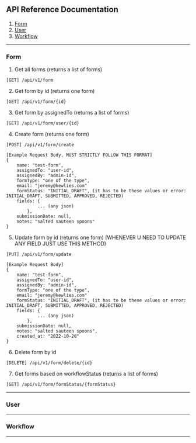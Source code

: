 ## API Reference Documentation
1. [Form](#Form)
2. [User](#User)
3. [Workflow](#Workflow)

---

### Form

1. Get all forms (returns a list of forms)

``[GET] /api/v1/form``

2. Get form by id (returns one form)

``[GET] /api/v1/form/{id}``

3. Get form by assignedTo (returns a list of forms)

``[GET] /api/v1/form/user/{id}``

4. Create form (returns one form)

``[POST] /api/v1/form/create``
```
[Example Request Body, MUST STRICTLY FOLLOW THIS FORMAT]
{ 
    name: "test-form",
    assignedTo: "user-id",
    assignedBy: "admin-id",
    formType: "one of the type",
    email: "jeremy@kewlies.com"
    formStatus: "INITIAL_DRAFT", (it has to be these values or error: INITIAL_DRAFT, SUBMITTED, APPROVED, REJECTED)
    fields: {
            ... (any json)
        },
    submissionDate: null,
    notes: "salted sauteen spoons"
}
```

5. Update form by id (returns one form) (WHENEVER U NEED TO UPDATE ANY FIELD JUST USE THIS METHOD)

``[PUT] /api/v1/form/update``
```
[Example Request Body]
{ 
    name: "test-form",
    assignedTo: "user-id",
    assignedBy: "admin-id",
    formType: "one of the type",
    email: "jeremy@kewlies.com"
    formStatus: "INITIAL_DRAFT", (it has to be these values or error: INITIAL_DRAFT, SUBMITTED, APPROVED, REJECTED)
    fields: {
            ... (any json)
        },
    submissionDate: null,
    notes: "salted sauteen spoons",
    created_at: "2022-10-20"    
}
```

6. Delete form by id

``[DELETE] /api/v1/form/delete/{id}``

7. Get forms based on workflowStatus (returns a list of forms)

``[GET] /api/v1/form/formStatus/{formStatus}``

---

### User 

---

### Workflow

---
